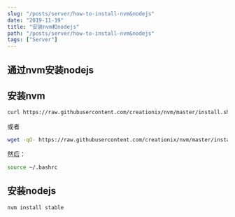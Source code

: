 ```yaml
---
slug: "/posts/server/how-to-install-nvm&nodejs"
date: "2019-11-19"
title: "安装nvm和nodejs"
path: "/posts/server/how-to-install-nvm&nodejs"
tags: ["Server"]
---
```

## 通过nvm安装nodejs

## 安装nvm

```bash
curl https://raw.githubusercontent.com/creationix/nvm/master/install.sh | bash
```
或者

```bash
wget -qO- https://raw.githubusercontent.com/creationix/nvm/master/install.sh | bash
```

然后：

```bash
source ~/.bashrc
```

## 安装nodejs

```bash
nvm install stable
```
